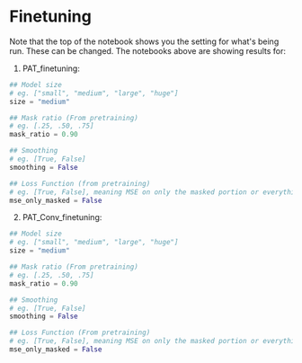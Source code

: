 # Finetuning

Note that the top of the notebook shows you the setting for what's being run. These can be changed. The notebooks above are showing results for:

1. PAT_finetuning:

```python
## Model size
# eg. ["small", "medium", "large", "huge"]
size = "medium"

## Mask ratio (From pretraining)
# eg. [.25, .50, .75]
mask_ratio = 0.90

## Smoothing
# eg. [True, False]
smoothing = False

## Loss Function (from pretraining)
# eg. [True, False], meaning MSE on only the masked portion or everything in the reconstruction
mse_only_masked = False
```

2. PAT_Conv_finetuning:

```python
## Model size
# eg. ["small", "medium", "large", "huge"]
size = "medium"

## Mask ratio (From pretraining)
# eg. [.25, .50, .75]
mask_ratio = 0.90

## Smoothing
# eg. [True, False]
smoothing = False

## Loss Function (From pretraining)
# eg. [True, False], meaning MSE on only the masked portion or everything in the reconstruction
mse_only_masked = False
```
